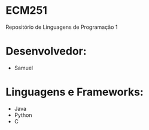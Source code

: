 # ECM251
Repositório de Linguagens de Programação 1

# Desenvolvedor:
- Samuel

# Linguagens e Frameworks:
- Java
- Python
- C
